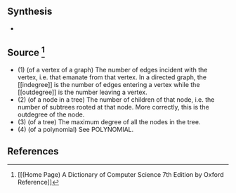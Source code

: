 ## Synthesis
- 
## Source [^1]
- (1) (of a vertex of a graph) The number of edges incident with the vertex, i.e. that emanate from that vertex. In a directed graph, the [[indegree]] is the number of edges entering a vertex while the [[outdegree]] is the number leaving a vertex. 
- (2) (of a node in a tree) The number of children of that node, i.e. the number of subtrees rooted at that node. More correctly, this is the outdegree of the node. 
- (3) (of a tree) The maximum degree of all the nodes in the tree. 
- (4) (of a polynomial) See POLYNOMIAL.
## References

[^1]: [[(Home Page) A Dictionary of Computer Science 7th Edition by Oxford Reference]]